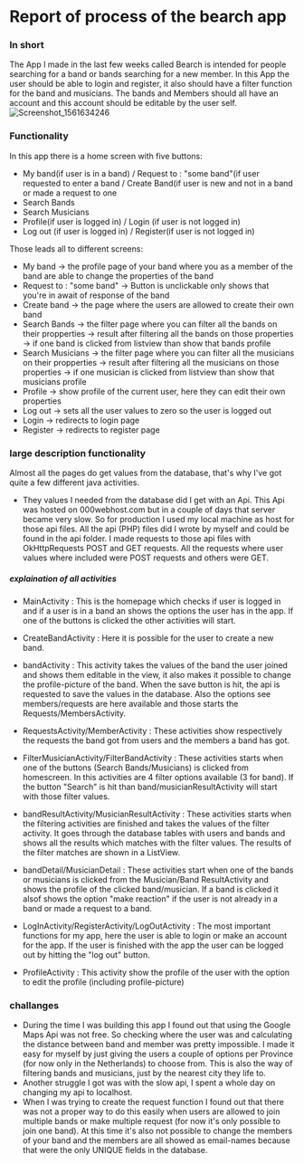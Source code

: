 # Report of process of the bearch app

### In short
The App I made in the last few weeks called Bearch is intended for people searching for a band or bands searching for a new member. In this App the user should be able to login and register, it also should have a filter function for the band and musicians. The bands and Members should all have an account and this account should be editable by the user self.
![Screenshot_1561634246](https://user-images.githubusercontent.com/47153142/60263353-c2372180-98e0-11e9-88af-3cddb170b6d0.png)
### Functionality
In this app there is a home screen with five buttons:
- My band(if user is in a band) / Request to : "some band"(if user requested to enter a band / Create Band(if user is new and not in a band or made a request to one
- Search Bands 
- Search Musicians
- Profile(if user is logged in) / Login (if user is not logged in)
- Log out (if user is logged in) / Register(if user is not logged in)

Those leads all to different screens:

- My band -> the profile page of your band where you as a member of the band are able to change the properties of the band
- Request to : "some band" -> Button is unclickable only shows that you're in await of response of the band
- Create band -> the page where the users are allowed to create their own band
- Search Bands -> the filter page where you can filter all the bands on their propperties -> result after filtering all the bands on those properties -> if one band is clicked from listview than show that bands profile
- Search Musicians -> the filter page where you can filter all the musicians on their propperties -> result after filtering all the musicians on those properties -> if one musician is clicked from listview than show that musicians profile
- Profile -> show profile of the current user, here they can edit their own properties
- Log out -> sets all the user values to zero so the user is logged out
- Login -> redirects to login page
- Register -> redirects to register page

### large description functionality
Almost all the pages do get values from the database, that's why I've got quite a few different java activities. 
- They values I needed from the database did I get with an Api. This Api was hosted on 000webhost.com but in a couple of days that server became very slow. So for production I used my local machine as host for those api files. All the api (PHP) files did I wrote by myself and could be found in the api folder. I made requests to those api files with OkHttpRequests POST and GET requests. All the requests where user values where included were POST requests and others were GET. 
##### explaination of all activities
- MainActivity : This is the homepage which checks if user is logged in and if a user is in a band an shows the options the user has in the app. If one of the buttons is clicked the other activities will start.

- CreateBandActivity : Here it is possible for the user to create a new band.

- bandActivity : This activity takes the values of the band the user joined and shows them editable in the view, it also makes it possible to change the profile-picture of the band. When the save button is hit, the api is requested to save the values in the database. Also the options see members/requests are here available and those starts the Requests/MembersActivity.

- RequestsActivity/MemberActivity : These activities show respectively the requests the band got from users and the members a band has got.

- FilterMusicianActivity/FilterBandActivity : These activities starts when one of the buttons (Search Bands/Musicians) is clicked from homescreen. In this activities are 4 filter options available (3 for band). If the button "Search" is hit than band/musicianResultActivity will start with those filter values.

- bandResultActivity/MusicianResultActivity : These activities starts when the filtering activities are finished and takes the values of the filter activity. It goes through the database tables with users and bands and shows all the results which matches with the filter values. The results of the filter matches are shown in a ListView. 

- bandDetail/MusicianDetail : These activities start when one of the bands or musicians is clicked from the Musician/Band ResultActivity and shows the profile of the clicked band/musician. If a band is clicked it alsof shows the option "make reaction" if the user is not already in a band or made a request to a band.

- LogInActivity/RegisterActivity/LogOutActivity : The most important functions for my app, here the user is able to login or make an account for the app. If the user is finished with the app the user can be logged out by hitting the "log out" button.

- ProfileActivity : This activity show the profile of the user with the option to edit the profile (including profile-picture)

### challanges

- During the time I was building this app I found out that using the Google Maps Api was not free. So checking where the user was and calculating the distance between band and member was pretty impossible. I made it easy for myself by just giving the users a couple of options per Province (for now only in the Netherlands) to choose from. This is also the way of filtering bands and musicians, just by the nearest city they life to. 
- Another struggle I got was with the slow api, I spent a whole day on changing my api to localhost.
- When I was trying to create the request function I found out that there was not a proper way to do this easily when users are allowed to join multiple bands or make multiple request (for now it's only possible to join one band). At this time it's also not possible to change the members of your band and the members are all showed as email-names because that were the only UNIQUE fields in the database.

